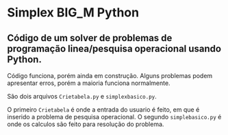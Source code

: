 # Simplex BIG_M Python

## Código de um solver de problemas de programação linea/pesquisa operacional usando Python.

Código funciona, porém ainda em construção. Alguns problemas podem apresentar erros, porém a maioria funciona normalmente.

São dois arquivos ` Crietabela.py ` e `simplexbasico.py`.

O primeiro `Crietabela` é onde a entrada do usuario é feito, em que é inserido a problema de pesquisa operacional.
O segundo `simplebasico.py` é onde os calculos são feito para resolução do problema.

